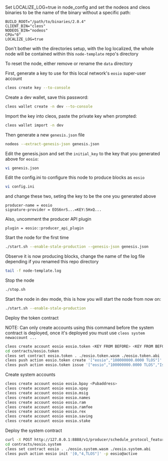 Set LOCALIZE_LOG=true in node_config and set the nodeos and cleos binaries to be the name of the binary without a specific path:
```
BUILD_ROOT="/path/to/binaries/2.0.4"
CLIENT_BIN="cleos"
NODEOS_BIN="nodeos"
CPU="0"
LOCALIZE_LOG=true
```
Don't bother with the directories setup, with the log localized, the whole node will be contained within this `node-template` repo's directory


To reset the node, either remove or rename the `data` directory

First, generate a key to use for this local network's `eosio` super-user account
```bash
cleos create key --to-console
```

Create a dev wallet, save this password:
```bash
cleos wallet create -n dev --to-console
```

Import the key into cleos, paste the private key when prompted:
```bash
cleos wallet import -n dev
```

Then generate a new `genesis.json` file
```bash
nodeos --extract-genesis-json genesis.json
```

Edit the genesis.json and set the `initial_key` to the key that you generated above for `eosio`:
```bash
vi genesis.json
```

Edit the config.ini to configure this node to produce blocks as `eosio`
```bash
vi config.ini
```
and change these two, seting the key to be the one you generated above
```
producer-name = eosio
signature-provider = EOS6nrS...=KEY:5HxQ...
```
Also, uncomment the producer API plugin
```
plugin = eosio::producer_api_plugin
```

Start the node for the first time
```bash
./start.sh --enable-stale-production --genesis-json genesis.json
```

Observe it is now producing blocks, change the name of the log file depending if you renamed this repo directory
```bash
tail -f node-template.log
```

Stop the node
```bash
./stop.sh
```

Start the node in dev mode, this is how you will start the node from now on:
```bash
./start.sh --enable-stale-production
```

Deploy the token contract

NOTE: Can only create accounts using this command before the system contract is deployed, once it's deployed you must use `cleos system newaccount ...`
```bash
cleos create account eosio eosio.token <KEY FROM BEFORE> <KEY FROM BEFORE>
cd contracts/eosio.token
cleos set contract eosio.token . ./eosio.token.wasm ./eosio.token.abi
cleos push action eosio.token create '["eosio","100000000.0000 TLOS"]' -p eosio.token@active
cleos push action eosio.token issue '["eosio","100000000.0000 TLOS","Issue max supply to eosio"]' -p eosio@active
```

Create system accounts
```bash
cleos create account eosio eosio.bpay <Pubaddress>
cleos create account eosio eosio.vpay 
cleos create account eosio eosio.msig 
cleos create account eosio eosio.names 
cleos create account eosio eosio.ram 
cleos create account eosio eosio.ramfee 
cleos create account eosio eosio.rex 
cleos create account eosio eosio.saving 
cleos create account eosio eosio.stake 
```

Deploy the system contract
```bash
curl -X POST http://127.0.0.1:8888/v1/producer/schedule_protocol_feature_activations -d '{"protocol_features_to_activate": ["0ec7e080177b2c02b278d5088611686b49d739925a92d9bfcacd7fc6b74053bd"]}' | jq
cd contracts/eosio.system
cleos set contract eosio . ./eosio.system.wasm ./eosio.system.abi
cleos push action eosio init '[0,"4,TLOS"]' -p eosio@active
```
